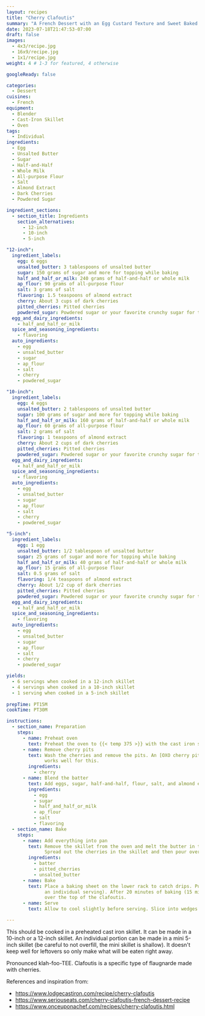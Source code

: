 ```yaml
---
layout: recipes
title: "Cherry Clafoutis"
summary: "A French Dessert with an Egg Custard Texture and Sweet Baked Cherries"
date: 2023-07-18T21:47:53-07:00
draft: false
images:
  - 4x3/recipe.jpg
  - 16x9/recipe.jpg
  - 1x1/recipe.jpg
weight: 4 # 1-3 for featured, 4 otherwise

googleReady: false

categories:
  - Dessert
cuisines:
  - French
equipment:
  - Blender
  - Cast-Iron Skillet
  - Oven
tags:
  - Individual
ingredients:
  - Egg
  - Unsalted Butter
  - Sugar
  - Half-and-Half
  - Whole Milk
  - All-purpose Flour
  - Salt
  - Almond Extract
  - Dark Cherries
  - Powdered Sugar

ingredient_sections:
  - section_title: Ingredients
    section_alternatives:
      - 12-inch
      - 10-inch
      - 5-inch

"12-inch":
  ingredient_labels:
    egg: 6 eggs
    unsalted_butter: 3 tablespoons of unsalted butter
    sugar: 150 grams of sugar and more for topping while baking
    half_and_half_or_milk: 240 grams of half-and-half or whole milk
    ap_flour: 90 grams of all-purpose flour
    salt: 3 grams of salt
    flavoring: 1.5 teaspoons of almond extract
    cherry: About 3 cups of dark cherries
    pitted_cherries: Pitted cherries
    powdered_sugar: Powdered sugar or your favorite crunchy sugar for topping
  egg_and_dairy_ingredients:
    - half_and_half_or_milk
  spice_and_seasoning_ingredients:
    - flavoring
  auto_ingredients:
    - egg
    - unsalted_butter
    - sugar
    - ap_flour
    - salt
    - cherry
    - powdered_sugar

"10-inch":
  ingredient_labels:
    egg: 4 eggs
    unsalted_butter: 2 tablespoons of unsalted butter
    sugar: 100 grams of sugar and more for topping while baking
    half_and_half_or_milk: 160 grams of half-and-half or whole milk
    ap_flour: 60 grams of all-purpose flour
    salt: 2 grams of salt
    flavoring: 1 teaspoons of almond extract
    cherry: About 2 cups of dark cherries
    pitted_cherries: Pitted cherries
    powdered_sugar: Powdered sugar or your favorite crunchy sugar for topping
  egg_and_dairy_ingredients:
    - half_and_half_or_milk
  spice_and_seasoning_ingredients:
    - flavoring
  auto_ingredients:
    - egg
    - unsalted_butter
    - sugar
    - ap_flour
    - salt
    - cherry
    - powdered_sugar

"5-inch":
  ingredient_labels:
    egg: 1 egg
    unsalted_butter: 1/2 tablespoon of unsalted butter
    sugar: 25 grams of sugar and more for topping while baking
    half_and_half_or_milk: 40 grams of half-and-half or whole milk
    ap_flour: 15 grams of all-purpose flour
    salt: 0.5 grams of salt
    flavoring: 1/4 teaspoons of almond extract
    cherry: About 1/2 cup of dark cherries
    pitted_cherries: Pitted cherries
    powdered_sugar: Powdered sugar or your favorite crunchy sugar for topping
  egg_and_dairy_ingredients:
    - half_and_half_or_milk
  spice_and_seasoning_ingredients:
    - flavoring
  auto_ingredients:
    - egg
    - unsalted_butter
    - sugar
    - ap_flour
    - salt
    - cherry
    - powdered_sugar

yields: 
  - 6 servings when cooked in a 12-inch skillet
  - 4 servings when cooked in a 10-inch skillet
  - 1 serving when cooked in a 5-inch skillet
  
prepTime: PT15M
cookTime: PT30M

instructions:
  - section_name: Preparation
    steps:
      - name: Preheat oven
        text: Preheat the oven to {{< temp 375 >}} with the cast iron skillet in the oven on a middle rack and another rack placed below.
      - name: Remove cherry pits
        text: Wash the cherries and remove the pits. An [OXO cherry pitter](https://www.oxo.com/quick-release-multi-cherry-pitter.html)
              works well for this.
        ingredients:
          - cherry
      - name: Blend the batter
        text: Add eggs, sugar, half-and-half, flour, salt, and almond extract in a blender and blend until smooth.
        ingredients:
          - egg
          - sugar
          - half_and_half_or_milk
          - ap_flour
          - salt
          - flavoring
  - section_name: Bake
    steps:
      - name: Add everything into pan
        text: Remove the skillet from the oven and melt the butter in the pan. Swirl around to coat the bottom and up the sides.
              Spread out the cherries in the skillet and then pour over the batter.
        ingredients:
          - batter
          - pitted_cherries
          - unsalted_butter
      - name: Bake
        text: Place a baking sheet on the lower rack to catch drips. Put the skillet in the oven and bake for 30 minutes (20 minutes for
              an individual serving). After 20 minutes of baking (15 minutes for an individual serving) sprinkle a thin layer of sugar 
              over the top of the clafoutis.
      - name: Serve
        text: Allow to cool slightly before serving. Slice into wedges. Top with powdered sugar or with a crunchy finishing sugar.

---
```

This should be cooked in a preheated cast iron skillet. It can be made in a 10-inch or a 12-inch skillet. An individual portion can be 
made in a mini 5-inch skillet (be careful to not overfill, the mini skillet is shallow). It doesn't keep well for leftovers so only make 
what will be eaten right away.

Pronounced klah-foo-TEE. Clafoutis is a specific type of flaugnarde made with cherries.

References and inspiration from:
* https://www.lodgecastiron.com/recipe/cherry-clafoutis
* https://www.seriouseats.com/cherry-clafoutis-french-dessert-recipe
* https://www.onceuponachef.com/recipes/cherry-clafoutis.html
